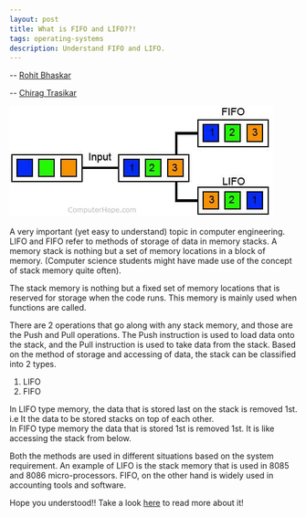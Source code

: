 ```yaml
---
layout: post
title: What is FIFO and LIFO??!
tags: operating-systems
description: Understand FIFO and LIFO.
---
```


-- [Rohit Bhaskar](https://github.com/rohitbhaskar)

-- [Chirag Trasikar](https://github.com/chirag16)

![](/assets/posts/what-is-fifo-and-lifo/fifolifo.jpg)

A very important (yet easy to understand) topic in computer engineering. LIFO and FIFO refer to methods of storage of data in memory stacks. A memory stack is nothing but a set of memory locations in a block of memory. (Computer science students might have made use of the concept of stack memory quite often).

The stack memory is nothing but a fixed set of memory locations that is reserved for storage when the code runs. This memory is mainly used when functions are called.

There are 2 operations that go along with any stack memory, and those are the Push and Pull operations. The Push instruction is used to load data onto the stack, and the Pull instruction is used to take data from the stack. Based on the method of storage and accessing of data, the stack can be classified into 2 types.
1. LIFO
2. FIFO

In LIFO type memory, the data that is stored last on the stack is removed 1st. i.e It the data to be stored stacks on top of each other.  
In FIFO type memory the data that is stored 1st is removed 1st. It is like accessing the stack from below.

Both the methods are used in different situations based on the system requirement. An example of LIFO is the stack memory that is used in 8085 and 8086 micro-processors. FIFO, on the other hand is widely used in accounting tools and software.

Hope you understood!! Take a look [here](http://www.diffen.com/difference/FIFO_vs_LIFO) to read more about it!
